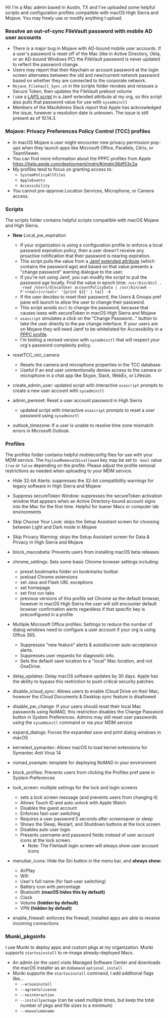 Hi! I'm a Mac admin based in Austin, TX and I've uploaded some helpful scripts and configuration profiles compatible with macOS High Sierra and Mojave. You may freely use or modify anything I upload.

### Resolve an out-of-sync FileVault password with mobile AD user accounts
* There is a major bug in Mojave with AD-bound mobile user accounts. If a user's password is reset off of the Mac (like in Active Directory, Okta, or an AD-bound Windows PC) the FileVault password is never updated to reflect the password change.
* Users may report that their Keychain or account password at the login screen alternates between the old and new/current network password based on whether they are connected to the corporate network.
* `Mojave_FileVault_Sync.sh` in the scripts folder revokes and reissues a Secure Token, then updates the FileVault preboot volume
* I use a [LAPS script](https://github.com/ducksrfr/LAPSforMac) in a Jamf extended attribute at my org, so this script also pulls that password value for use with `sysadminctl`
* Members of the MacAdmins Slack report that Apple has acknowledged the issue, however a resolution date is unknown. The issue is still present as of 10.14.3.

### Mojave: Privacy Preferences Policy Control (TCC) profiles

* In macOS Mojave a user might encounter new privacy permission pop-ups when they launch apps like Microsoft Office, Parallels, Citrix, or TeamViewer. 
* You can find more information about the PPPC profiles from Apple <https://help.apple.com/deployment/mdm/#/mdm38df53c2a> 
* My profiles tend to focus on granting access to:
  * `SystemPolicyAllFiles`
  * `AppleEvents`
  * `Accessibility`
* You cannot pre-approve Location Services, Microphone, or Camera access.

### Scripts

The scripts folder contains helpful scripts compatible with macOS Mojave and High Sierra.

* **New** Local_pw_expiration
   * If your organization is using a configuration profile to enforce a local password expiration policy, then a user doesn't receive any proactive notification that their password is nearing expiration.
   * This script pulls the value from a [Jamf extended attribute](https://github.com/jamf/Current-User-Password-Age) (which contains the password age) and based on that value presents a "change password" warning dialogue to the user.
   * If you're not using Jamf, you can modify the script to pull the password age locally. Find the value in epoch time: `/usr/bin/dscl . -read /Users/$localUser accountPolicyData | /usr/bin/awk -F'<real>|</real>' '{print $2}' | tail -4`
   * If the user decides to reset their password, the Users & Groups pref pane will launch to allow the user to change their password.
   * This script avoids `dscl` to change the password, because that causes isses with secureToken in macOS High Sierra and Mojave
   * `osascript` simulates a click on the "Change Password..." button to take the user directly to the pw change interface. If your users are on Mojave they will need Jamf to be whitelisted for Accessibility in a [PPPC profile](https://github.com/ducksrfr/mac_admin/blob/master/Privacy%20Preferences%20Policy%20Control%20Profiles/Jamf_accessibility.mobileconfig).
   * I'm testing a revised version with `sysadminctl` that will respect your org's password complexity policy.

* resetTCC_mic_camera
  * Resets the camera and microphone properties in the TCC database
  * Useful if an end user unintentionally denies access to the camera or microphone in a chat app like Skype, Slack, WebEx, or Lifesize.

* create_admin_user: updated script with interactive `osascript` prompts to create a new user account with `sysadminctl`

* admin_pwreset: Reset a user account password in High Sierra
  * updated script with interactive `osascript` prompts to reset a user password using `sysadminctl`

* outlook_timezone: If a user is unable to resolve time zone mismatch errors in Microsoft Outlook.

### Profiles

The profiles folder contains helpful mobileconfig files for use with your MDM service. The `PayloadRemovalDisallowed` key may be set to `-bool` value `true` or `false` depending on the profile. Please adjust the profile removal restrictions as needed when uploading to your MDM service.

* Hide 32-bit Alerts: suppresses the 32-bit compatibility warnings for legacy software in High Sierra and Mojave

* Suppress secureToken Window: suppresses the secureToken activation window that appears when an Active Directory-bound account signs into the Mac for the first time. Helpful for loaner Macs or computer lab environments

* Skip Choose Your Look: skips the Setup Assistant screen for choosing between Light and Dark mode in Mojave

* Skip Privacy Warning: skips the Setup Assistant screen for Data & Privacy in High Sierra and Mojave

* block_macosbeta: Prevents users from installing macOS beta releases

* chrome_settings: Sets some basic Chrome browser settings including:
  * preset bookmarks folder on bookmarks toolbar
  * preload Chrome extensions
  * set Java and Flash URL exceptions
  * set homepage
  * set first run tabs
  * previous versions of this profile set Chrome as the default browser, however in macOS High Sierra the user will still encounter default browser confirmation alerts regardless if that specific key is preconfigured in a profile
  
* Multiple Microsoft Office profiles: Settings to reduce the number of dialog windows need to configure a user account if your org is using Office 365. 
  * Suppresses "new feature" alerts & autodiscover auto-acceptance alerts. 
  * Suppresses user requests for diagnostic info. 
  * Sets the default save location to a "local" Mac location, and not OneDrive.  

* delay_updates: Delay macOS software updates by 30 days. Apple has the ability to bypass this restriction to push critical security patches.

* disable_icloud_sync: Allows users to enable iCloud Drive on their Mac, however the iCloud Documents & Desktop sync feature is disallowed

* disable_pw_change: If your users should reset their local Mac passwords using NoMAD, this restriction disables the Change Password button in System Preferences. Admins may still reset user passwords using the `sysadminctl` command or via your MDM service

* expand_dialogs: Forces the expanded save and print dialog windows in macOS

* kernelext_symantec: Allows macOS to load kernel extensions for Symantec Anti Virus 14

* nomad_example: template for deploying NoMAD in your environment

* block_profiles: Prevents users from clicking the Profiles pref pane in System Preferences

* lock_screen: multiple settings for the lock and login screens
  * sets a lock screen message (and prevents users from changing it)
  * Allows Touch ID and auto unlock with Apple Watch
  * Disables the guest account
  * Enforces fast-user switching
  * Requires a user password 5 seconds after screensaver or sleep
  * Shows the Sleep, Restart, and Shutdown buttons at the lock screen
  * Disables auto user login
  * Presents username and password fields instead of user account icons at the lock screen. 
    * Note: The FileVault login screen will always show user account icons
 
 * menubar_icons: Hide the Siri button in the menu bar, and __always show:__
   * AirPlay
   * Wifi
   * User's full name (for fast-user switching)
   * Battery icon with percentage
   * Bluetooth __(macOS hides this by default)__
   * Clock
   * Volume __(hidden by default)__
   * VPN __(hidden by default)__

* enable_firewall: enforces the firewall, installed apps are able to receive incoming connections

### Munki_pkgsinfo

I use Munki to deploy apps and custom pkgs at my organization. Munki supports `startosinstall` to re-image already-deployed Macs.

* An admin (or the user) visits Managed Software Center and downloads the macOS installer as an `OnDemand` `optional_install`
* Munki supports the `startosinstall` command, I add additional flags like...
  * `--eraseinstall`
  * `--agreetolicense`
  * `--nointeraction`
  * `--installpackage` (can be used multiple times, but keep the total number of pkgs and file sizes to a minimum)
  * `--newvolumename`
